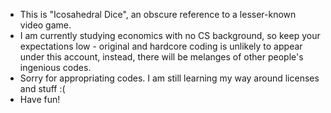 - This is "Icosahedral Dice", an obscure reference to a lesser-known video game.
- I am currently studying economics with no CS background, so keep your expectations low - original and hardcore coding is unlikely to appear under this account, instead, there will be melanges of other people's ingenious codes.
- Sorry for appropriating codes. I am still learning my way around licenses and stuff :(
- Have fun!

<!---
Icosahedral-Dice/Icosahedral-Dice is a ✨ special ✨ repository because its `README.md` (this file) appears on your GitHub profile.
You can click the Preview link to take a look at your changes.
--->

